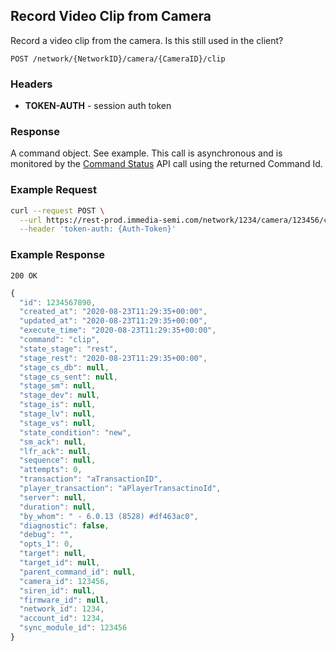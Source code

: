 ## Record Video Clip from Camera

Record a video clip from the camera.  Is this still used in the client?

`POST /network/{NetworkID}/camera/{CameraID}/clip`

### Headers
- **TOKEN-AUTH** -  session auth token


### Response
A command object.  See example.  This call is asynchronous and is monitored by the [Command Status](../network/command.md) API call using the returned Command Id.

### Example Request
```sh
curl --request POST \
  --url https://rest-prod.immedia-semi.com/network/1234/camera/123456/clip \
  --header 'token-auth: {Auth-Token}'
```

### Example Response
`200 OK`

```javascript
{
  "id": 1234567890,
  "created_at": "2020-08-23T11:29:35+00:00",
  "updated_at": "2020-08-23T11:29:35+00:00",
  "execute_time": "2020-08-23T11:29:35+00:00",
  "command": "clip",
  "state_stage": "rest",
  "stage_rest": "2020-08-23T11:29:35+00:00",
  "stage_cs_db": null,
  "stage_cs_sent": null,
  "stage_sm": null,
  "stage_dev": null,
  "stage_is": null,
  "stage_lv": null,
  "stage_vs": null,
  "state_condition": "new",
  "sm_ack": null,
  "lfr_ack": null,
  "sequence": null,
  "attempts": 0,
  "transaction": "aTransactionID",
  "player_transaction": "aPlayerTransactinoId",
  "server": null,
  "duration": null,
  "by_whom": " - 6.0.13 (8528) #df463ac0",
  "diagnostic": false,
  "debug": "",
  "opts_1": 0,
  "target": null,
  "target_id": null,
  "parent_command_id": null,
  "camera_id": 123456,
  "siren_id": null,
  "firmware_id": null,
  "network_id": 1234,
  "account_id": 1234,
  "sync_module_id": 123456
}